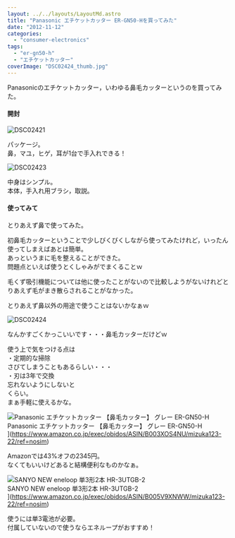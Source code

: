 ```yaml
---
layout: ../../layouts/LayoutMd.astro
title: "Panasonic エチケットカッター ER-GN50-Hを買ってみた"
date: "2012-11-12"
categories: 
  - "consumer-electronics"
tags: 
  - "er-gn50-h"
  - "エチケットカッター"
coverImage: "DSC02424_thumb.jpg"
---
```


Panasonicのエチケットカッター，いわゆる鼻毛カッターというのを買ってみた。

#### 開封

![DSC02421](/archive/images/DSC02421_thumb.jpg "DSC02421")


パッケージ。  
鼻，マユ，ヒゲ，耳が1台で手入れできる！

![DSC02423](/archive/images/DSC02423_thumb.jpg "DSC02423")


中身はシンプル。  
本体，手入れ用ブラシ，取説。

#### 使ってみて

とりあえず鼻で使ってみた。

初鼻毛カッターということで少しびくびくしながら使ってみたけれど，いったん使ってしまえばあとは簡単。  
あっというまに毛を整えることができた。  
問題点といえば使うとくしゃみがでまくることｗ

毛くず吸引機能については他に使ったことがないので比較しようがないけれどとりあえず毛がまき散らされることがなかった。

とりあえず鼻以外の用途で使うことはないかなぁｗ

![DSC02424](/archive/images/DSC02424_thumb.jpg "DSC02424")


なんかすごくかっこいいです・・・鼻毛カッターだけどｗ

使う上で気をつける点は  
・定期的な掃除  
さびてしまうこともあるらしい・・・  
・刃は3年で交換  
忘れないようにしないと  
くらい。  
まぁ手軽に使えるかな。

![Panasonic エチケットカッター 【鼻毛カッター】 グレー ER-GN50-H](/archive/images/31umLozZraL._SL160_.jpg)  
Panasonic エチケットカッター 【鼻毛カッター】 グレー ER-GN50-H  
](https://www.amazon.co.jp/exec/obidos/ASIN/B003XOS4NU/mizuka123-22/ref=nosim)

Amazonでは43%オフの2345円。  
なくてもいいけどあると結構便利なものかなぁ。

![SANYO NEW eneloop 単3形2本 HR-3UTGB-2](/archive/images/51Ae6dPD3wL._SL160_.jpg)  
SANYO NEW eneloop 単3形2本 HR-3UTGB-2  
](https://www.amazon.co.jp/exec/obidos/ASIN/B005V9XNWW/mizuka123-22/ref=nosim)

使うには単3電池が必要。  
付属していないので使うならエネループがおすすめ！
